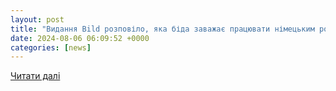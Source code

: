 ```yaml
---
layout: post
title: "Видання Bild розповіло, яка біда заважає працювати німецьким розвідникам"
date: 2024-08-06 06:09:52 +0000
categories: [news]
---
```


[Читати далі](https://glavcom.ua/world/observe/nimetski-rozvidniki-ne-mozhut-pratsjuvati-u-shtab-kvartiri-cherez-shalenu-speku--1013648.html)
